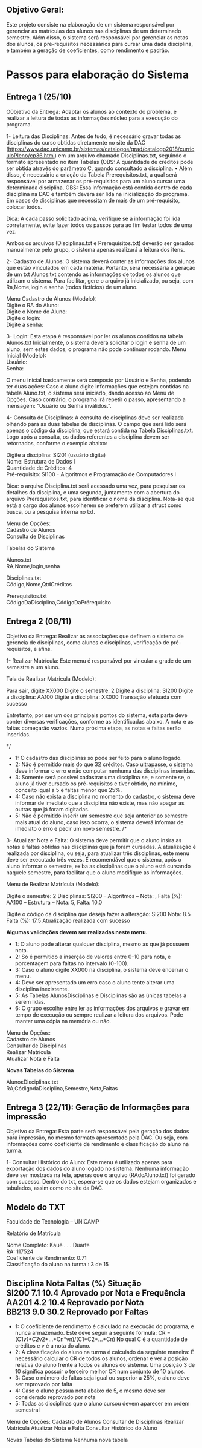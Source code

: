## Objetivo Geral:

Este projeto consiste na elaboração de um sistema responsável por gerenciar as matrículas dos alunos nas disciplinas de um determinado semestre. Além disso, o sistema será responsável por gerenciar as notas dos alunos, os pré-requisitos necessários para cursar uma dada disciplina, e também a geração de coeficientes, como rendimento e padrão.

# Passos para elaboração do Sistema

## Entrega 1 (25/10)
O0bjetivo da Entrega: Adaptar os alunos ao contexto do problema, e realizar a leitura de todas as informações núcleo para a execução do programa.

1- Leitura das Disciplinas: Antes de tudo, é necessário gravar todas as disciplinas do curso obtidas diretamente no site da DAC (https://www.dac.unicamp.br/sistemas/catalogos/grad/catalogo2018/curriculoPleno/cp36.html) em um arquivo chamado Disciplinas.txt, seguindo o formato apresentado no item Tabelas (OBS: A quantidade de créditos pode ser obtida através do parâmetro C, quando consultado a disciplina.
•	Além disso, é necessário a criação da Tabela Prerequisitos.txt, a qual será responsável por armazenar os pré-requisitos para um aluno cursar uma determinada disciplina. OBS: Essa informação está contida dentro de cada disciplina na DAC e também deverá ser lida na inicialização do programa. Em casos de disciplinas que necessitam de mais de um pré-requisito, colocar todos.

Dica: A cada passo solicitado acima, verifique se a informação foi lida corretamente, evite fazer todos os passos para ao fim testar todos de uma vez.

Ambos os arquivos (Disciplinas.txt e Prerequisitos.txt) deverão ser gerados manualmente pelo grupo, o sistema apenas realizará a leitura dos itens.

2- Cadastro de Alunos: O sistema deverá conter as informações dos alunos que estão vinculados em cada matéria. Portanto, será necessária a geração de um txt Alunos.txt contendo as informações de todos os alunos que utilizam o sistema. Para facilitar, gere o arquivo já inicializado, ou seja, com Ra,Nome,login e senha (todos fictícios) de um aluno.

Menu Cadastro de Alunos (Modelo):\
Digite o RA do Aluno:\
Digite o Nome do Aluno:\
Digite o login:\
Digite a senha:

3- Login: Esta etapa é responsável por ler os alunos contidos na tabela Alunos.txt
Inicialmente, o sistema deverá solicitar o login e senha de um aluno, sem estes dados, o programa não pode continuar rodando.
Menu Inicial (Modelo):\
Usuário:\
Senha:

O menu inicial basicamente será composto por Usuário e Senha, podendo ter duas ações:
Caso o aluno digite informações que estejam contidas na tabela Aluno.txt, o sistema será iniciado, dando acesso ao Menu de Opções.
Caso contrário, o programa irá repetir o passo, apresentando a mensagem: “Usuário ou Senha inválidos.”.


4- Consulta de Disciplinas: A consulta de disciplinas deve ser realizada olhando para as duas tabelas de disciplinas.  O campo que será lido será apenas o código da disciplina, que estará contida na Tabela Disciplinas.txt. Logo após a consulta, os dados referentes a disciplina devem ser retornados, conforme o exemplo abaixo:

Digite a disciplina: SI201 (usuário digita)\
Nome: Estrutura de Dados I\
Quantidade de Créditos: 4\
Pré-requisito: SI100 - Algoritmos e Programação de Computadores I

Dica: o arquivo Disciplina.txt será acessado uma vez, para pesquisar os detalhes da disciplina, e uma segunda, juntamente com a abertura do arquivo Prerequisitos.txt, para identificar o nome da disciplina. Nota-se que está a cargo dos alunos escolherem se preferem utilizar a struct como busca, ou a pesquisa interna no txt.

Menu de Opções:\
Cadastro de Alunos\
Consulta de Disciplinas

Tabelas do Sistema

Alunos.txt\
RA,Nome,login,senha

Disciplinas.txt\
Código,Nome,QtdCréditos

Prerequisitos.txt\
CódigoDaDisciplina,CódigoDaPrérequisito


## Entrega 2 (08/11)
Objetivo da Entrega: Realizar as associações que definem o sistema de gerencia de disciplinas, como alunos e disciplinas, verificação de pré-requisitos, e afins.

1- Realizar Matrícula: Este menu é responsável por vincular a grade de um semestre a um aluno.

Tela de Realizar Matrícula (Modelo):

Para sair, digite XX000
Digite o semestre: 2
Digite a disciplina: SI200
Digite a disciplina: AA100
Digite a disciplina: XX000
Transação efetuada com sucesso

Entretanto, por ser um dos principais pontos do sistema, esta parte deve conter diversas verificações, conforme as identificadas abaixo. A nota e as faltas começarão vazios. Numa próxima etapa, as notas e faltas serão inseridas.

 */
 * 1: O cadastro das disciplinas só pode ser feito para o aluno logado.
 * 2: Não é permitido mais do que 32 créditos. Caso ultrapasse, o sistema deve informar o erro e não computar nenhuma das disciplinas inseridas.
 * 3: Somente será possível cadastrar uma disciplina se, e somente se, o aluno já tiver cursado os pré-requisitos e tiver obtido, no mínimo, conceito igual a 5 e faltas menor que 25%.
 * 4: Caso não exista a disciplina no momento do cadastro, o sistema deve informar de imediato que a disciplina não existe, mas não apagar as outras que já foram digitadas.
 * 5: Não é permitido inserir um semestre que seja anterior ao semestre mais atual do aluno, caso isso ocorra, o sistema deverá informar de imediato o erro e pedir um novo semestre.
/*

3- Atualizar Nota e Falta: O sistema deve permitir que o aluno insira as notas e faltas obtidas nas disciplinas que já foram cursadas. A atualização é realizada por disciplina, ou seja, para atualizar três disciplinas, este menu deve ser executado três vezes. É recomendável que o sistema, após o aluno informar o semestre, exiba as disciplinas que o aluno está cursando naquele semestre, para facilitar que o aluno modifique as informações.

Menu de Realizar Matrícula (Modelo):

Digite o semestre: 2
Disciplinas:
SI200 – Algoritmos – Nota: , Falta (%):
AA100 – Estrutura – Nota: 5, Falta: 10.0

Digite o código da disciplina que deseja fazer a alteração: SI200
Nota: 8.5
Falta (%): 17.5
Atualização realizada com sucesso

<b>Algumas validações devem ser realizadas neste menu. </b>

 * 1: O aluno pode alterar qualquer disciplina, mesmo as que já possuem nota.
 * 2: Só é permitido a inserção de valores entre 0-10 para nota, e porcentagem para faltas no intervalo (0-100).
 * 3: Caso o aluno digite XX000 na disciplina, o sistema deve encerrar o menu.
 * 4: Deve ser apresentado um erro caso o aluno tente alterar uma disciplina inexistente.
 * 5: As Tabelas AlunosDisciplinas e Disciplinas são as únicas tabelas a serem lidas.
 * 6: O grupo escolhe entre ler as informações dos arquivos e gravar em tempo de execução ou sempre realizar a leitura dos arquivos. Pode manter uma cópia na memória ou não.

Menu de Opções:\
Cadastro de Alunos\
Consultar de Disciplinas\
Realizar Matrícula\
Atualizar Nota e Falta


<b>Novas Tabelas do Sistema </b>

AlunosDisciplinas.txt\
RA,CódigodaDisciplina,Semestre,Nota,Faltas


## Entrega 3 (22/11): Geração de Informações para impressão

Objetivo da Entrega: Esta parte será responsável pela geração dos dados para impressão, no mesmo formato apresentado pela DAC. Ou seja, com informações como coeficiente de rendimento e classificação do aluno na turma.

1- Consultar Histórico do Aluno: Este menu é utilizado apenas para exportação dos dados do aluno logado no sistema. Nenhuma informação deve ser mostrada na tela, apenas que o arquivo (RAdoAluno.txt) foi gerado com sucesso. Dentro do txt, espera-se que os dados estejam organizados e tabulados, assim como no site da DAC.

Modelo do TXT
---
Faculdade de Tecnologia – UNICAMP
  
Relatório de Matrícula
  
Nome Completo: Kauê . . . Duarte  
RA: 117524  
Coeficiente de Rendimento: 0.71  
Classificação do aluno na turma : 3 de 15  
  
  
Disciplina	Nota	Faltas (%)	Situação\
SI200		7.1 	10.4		Aprovado por Nota e Frequência\
AA201		4.2	    10.4		Reprovado por Nota\
BB213		9.0     30.2		Reprovado por Faltas
---

 * 1: O coeficiente de rendimento é calculado na execução do programa, e nunca armazenado. Este deve seguir a seguinte fórmula:
        CR = (C1*v1+C2*v2+...+Cn*vn)/(C1+C2+...+Cn)
No qual C é a quantidade de créditos e v é a nota do aluno.
 * 2: A classificação do aluno na turma é calculado da seguinte maneira: É necessário calcular o CR de todos os alunos, ordenar e ver a posição relativa do aluno frente a todos os alunos do sistema. Uma posição 3 de 10 significa possuir o terceiro melhor CR num conjunto de 10 alunos.
 * 3: Caso o número de faltas seja igual ou superior a 25%, o aluno deve ser reprovado por falta
 * 4: Caso o aluno possua nota abaixo de 5, o mesmo deve ser considerado reprovado por nota
 * 5: Todas as disciplinas que o aluno cursou devem aparecer em ordem semestral

Menu de Opções:
Cadastro de Alunos
Consultar de Disciplinas
Realizar Matrícula
Atualizar Nota e Falta
Consultar Histórico do Aluno

Novas Tabelas do Sistema
Nenhuma nova tabela
